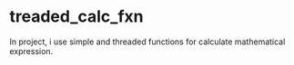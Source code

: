 # treaded_calc_fxn

In project, i use simple and threaded functions for calculate mathematical expression.
